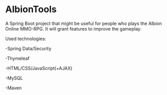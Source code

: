 # AlbionTools

A Spring Boot project that might be useful for people who plays the Albion Online MMO-RPG. It will grant features to improve the gameplay.


Used technologies:

   -Spring Data/Security

   -Thymeleaf

   -HTML/CSS/JavaScript(+AJAX)

   -MySQL

   -Maven

